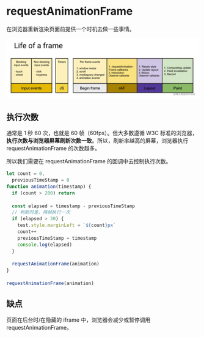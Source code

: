 # requestAnimationFrame

在浏览器重新渲染页面前提供一个时机去做一些事情。

![image](./assets/frame.png)

## 执行次数

通常是 1 秒 60 次，也就是 60 帧（60fps）。但大多数遵循 W3C 标准的浏览器，**执行次数与浏览器屏幕刷新次数一致**。所以，刷新率越高的屏幕，浏览器执行 requestAnimationFrame 的次数越多。

所以我们需要在 requestAnimationFrame 的回调中去控制执行次数。

```js
let count = 0,
  previousTimeStamp = 0
function animation(timestamp) {
  if (count > 200) return

  const elapsed = timestamp - previousTimeStamp
  // 判断时差，两帧执行一次
  if (elapsed > 30) {
    test.style.marginLeft = `${count}px`
    count++
    previousTimeStamp = timestamp
    console.log(elapsed)
  }

  requestAnimationFrame(animation)
}

requestAnimationFrame(animation)
```

## 缺点

页面在后台时/在隐藏的 iframe 中，浏览器会减少或暂停调用 requestAnimationFrame。

